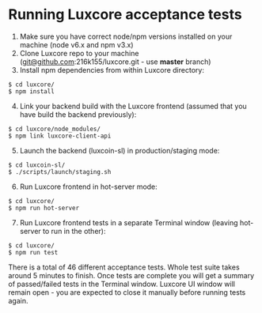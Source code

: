 # Running Luxcore acceptance tests


1. Make sure you have correct node/npm versions installed on your machine (node v6.x and npm v3.x)
2. Clone Luxcore repo to your machine (git@github.com:216k155/luxcore.git - use **master** branch)
3. Install npm dependencies from within Luxcore directory:
```
$ cd luxcore/
$ npm install
```
4. Link your backend build with the Luxcore frontend (assumed that you have build the backend previously):
```
$ cd luxcore/node_modules/
$ npm link luxcore-client-api
```
5. Launch the backend (luxcoin-sl) in production/staging mode:
```
$ cd luxcoin-sl/
$ ./scripts/launch/staging.sh
```
6. Run Luxcore frontend in hot-server mode:
```
$ cd luxcore/
$ npm run hot-server
```
7. Run Luxcore frontend tests in a separate Terminal window (leaving hot-server to run in the other):
```
$ cd luxcore/
$ npm run test
```

There is a total of 46 different acceptance tests.
Whole test suite takes around 5 minutes to finish.
Once tests are complete you will get a summary of passed/failed tests in the Terminal window.
Luxcore UI window will remain open - you are expected to close it manually before running tests again.

